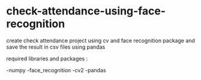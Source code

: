 # check-attendance-using-face-recognition
create check attendance project using cv and face recognition package and save the result in csv files using pandas 

required libraries and packages : 

-numpy 
-face_recognition
-cv2
-pandas


 
